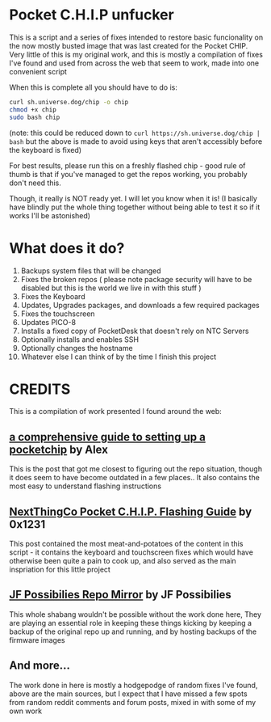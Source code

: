 # Pocket C.H.I.P unfucker

This is a script and a series of fixes intended to restore basic funcionality on the now mostly busted image that was last created for the Pocket CHIP.
Very little of this is my original work, and this is mostly a compilation of fixes I've found and used from across the web that seem to work, made into one convenient script

When this is complete all you should have to do is:
```bash
curl sh.universe.dog/chip -o chip
chmod +x chip
sudo bash chip
```
(note: this could be reduced down to `curl https://sh.universe.dog/chip | bash` but the above is made to avoid using keys that aren't accessibly before the keyboard is fixed)

For best results, please run this on a freshly flashed chip - good rule of thumb is that if you've managed to get the repos working, you probably don't need this.

Though, it really is NOT ready yet. I will let you know when it is! (I basically have blindly put the whole thing together without being able to test it so if it works I'll be astonished)

# What does it do?

1. Backups system files that will be changed
2. Fixes the broken repos ( please note package security will have to be disabled but this is the world we live in with this stuff )
3. Fixes the Keyboard
4. Updates, Upgrades packages, and downloads a few required packages
5. Fixes the touchscreen
6. Updates PICO-8
7. Installs a fixed copy of PocketDesk that doesn't rely on NTC Servers
8. Optionally installs and enables SSH
9. Optionally changes the hostname
10. Whatever else I can think of by the time I finish this project

# CREDITS
This is a compilation of work presented I found around the web:

## [a comprehensive guide to setting up a pocketchip](https://nytpu.com/gemlog/2021-04-15.gmi) by Alex
This is the post that got me closest to figuring out the repo situation, though it does seem to have become outdated in a few places.. It also contains the most easy to understand flashing instructions

## [NextThingCo Pocket C.H.I.P. Flashing Guide](https://medium.com/@0x1231/nextthingco-pocket-c-h-i-p-flashing-guide-3445492639e) by 0x1231
This post contained the most meat-and-potatoes of the content in this script - it contains the keyboard and touchscreen fixes which would have otherwise been quite a pain to cook up, and also served as the main inspriation for this little project

## [JF Possibilies Repo Mirror](http://chip.jfpossibilities.com/chip/debian/) by JF Possibilies
This whole shabang wouldn't be possible without the work done here, They are playing an essential role in keeping these things kicking by keeping a backup of the original repo up and running, and by hosting backups of the firmware images

## And more...
The work done in here is mostly a hodgepodge of random fixes I've found, above are the main sources, but I expect that I have missed a few spots from random reddit comments and forum posts, mixed in with some of my own work
